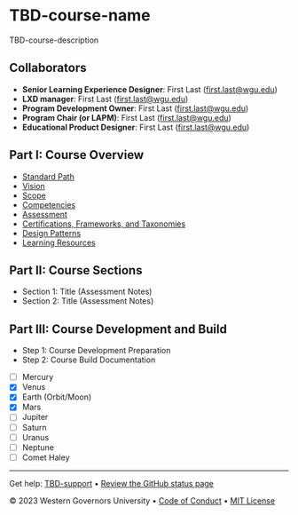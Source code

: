 # TBD-course-name
TBD-course-description

## Collaborators
- **Senior Learning Experience Designer**: First Last (first.last@wgu.edu)
- **LXD manager**: First Last (first.last@wgu.edu)
- **Program Development Owner**: First Last (first.last@wgu.edu)
- **Program Chair (or LAPM)**: First Last (first.last@wgu.edu)
- **Educational Product Designer**: First Last (first.last@wgu.edu)

## Part I: Course Overview
- [Standard Path](./design-docs/Standard-Path.md)
- [Vision](./design-docs/Vision.md)
- [Scope](./design-docs/Scope.md)
- [Competencies](./design-docs/Competencies.md)
- [Assessment](./design-docs/Assessment.md)
- [Certifications, Frameworks, and Taxonomies](./design-docs/Certifications-Frameworks-Taxonomies.md)
- [Design Patterns](./design-docs/Design-Patterns.md)
- [Learning Resources](./design-docs/Learning-Resources.md)

## Part II: Course Sections
- Section 1: Title (Assessment Notes)
- Section 2: Title (Assessment Notes)

## Part III: Course Development and Build
- Step 1: Course Development Preparation
- Step 2: Course Build Documentation

- [ ] Mercury
- [x] Venus
- [x] Earth (Orbit/Moon)
- [x] Mars
- [ ] Jupiter
- [ ] Saturn
- [ ] Uranus
- [ ] Neptune
- [ ] Comet Haley

<footer>

<!--
  <<< Author notes: Footer >>>
  Add a link to get support, GitHub status page, code of conduct, license link.
-->

---

Get help: [TBD-support](TBD-support-link) &bull; [Review the GitHub status page](https://www.githubstatus.com/)

&copy; 2023 Western Governors University &bull; [Code of Conduct](https://www.contributor-covenant.org/version/2/1/code_of_conduct/code_of_conduct.md) &bull; [MIT License](https://gh.io/mit)

</footer>

<!--stackedit_data:
eyJoaXN0b3J5IjpbLTI0ODcyMzY2NywtMTkxNDc3MTk5N119
-->
